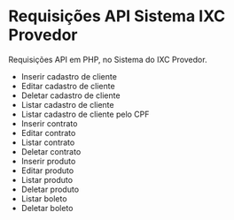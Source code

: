# Requisições API Sistema IXC Provedor


Requisições API em PHP, no Sistema do IXC Provedor.

- Inserir cadastro de cliente
- Editar cadastro de cliente
- Deletar cadastro de cliente
- Listar cadastro de cliente
- Listar cadastro de cliente pelo CPF
- Inserir contrato
- Editar contrato
- Listar contrato
- Deletar contrato
- Inserir produto
- Editar produto
- Listar produto
- Deletar produto
- Listar boleto
- Deletar boleto

